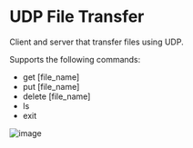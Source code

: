 # UDP File Transfer
Client and server that transfer files using UDP.

Supports the following commands:
* get [file_name]
* put [file_name]
* delete [file_name]
* ls
* exit

![image](https://github.com/Luke0328/socket-programming/assets/45887312/89c097e4-4825-47cd-a423-7955146194e8)

